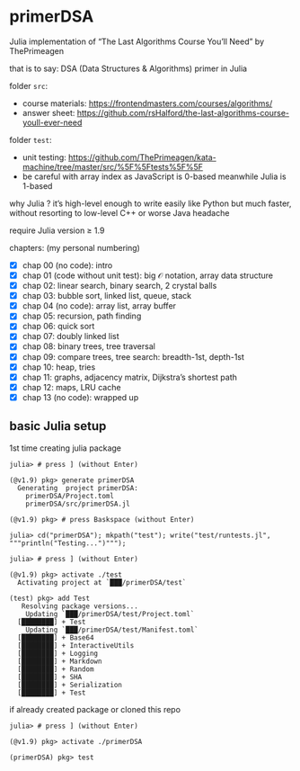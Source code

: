 # primerDSA

Julia implementation of “The Last Algorithms Course You’ll Need” by ThePrimeagen

that is to say: DSA (Data Structures & Algorithms) primer in Julia

folder `src`:
- course materials: https://frontendmasters.com/courses/algorithms/
- answer sheet: https://github.com/rsHalford/the-last-algorithms-course-youll-ever-need

folder `test`:
- unit testing: https://github.com/ThePrimeagen/kata-machine/tree/master/src/%5F%5Ftests%5F%5F<!-- to properly escape double underscore -->
- be careful with array index as JavaScript is 0-based meanwhile Julia is 1-based

why Julia ? it’s high-level enough to write easily like Python but much faster, without resorting to low-level C++ or worse Java headache

require Julia version ≥ 1.9

chapters: (my personal numbering)
- [x] chap 00 (no code): intro
- [x] chap 01 (code without unit test): big 𝒪 notation, array data structure
- [x] chap 02: linear search, binary search, 2 crystal balls
- [x] chap 03: bubble sort, linked list, queue, stack
- [x] chap 04 (no code): array list, array buffer
- [x] chap 05: recursion, path finding
- [x] chap 06: quick sort
- [x] chap 07: doubly linked list
- [x] chap 08: binary trees, tree traversal
- [x] chap 09: compare trees, tree search: breadth-1st, depth-1st
- [x] chap 10: heap, tries
- [x] chap 11: graphs, adjacency matrix, Dijkstra’s shortest path
- [x] chap 12: maps, LRU cache
- [x] chap 13 (no code): wrapped up

## basic Julia setup

1st time creating julia package
```
julia> # press ] (without Enter)

(@v1.9) pkg> generate primerDSA
  Generating  project primerDSA:
    primerDSA/Project.toml
    primerDSA/src/primerDSA.jl

(@v1.9) pkg> # press Baskspace (without Enter)

julia> cd("primerDSA"); mkpath("test"); write("test/runtests.jl", """println("Testing...")""");

julia> # press ] (without Enter)

(@v1.9) pkg> activate ./test
  Activating project at `███/primerDSA/test`

(test) pkg> add Test
   Resolving package versions...
    Updating `███/primerDSA/test/Project.toml`
  [████████] + Test
    Updating `███/primerDSA/test/Manifest.toml`
  [████████] + Base64
  [████████] + InteractiveUtils
  [████████] + Logging
  [████████] + Markdown
  [████████] + Random
  [████████] + SHA
  [████████] + Serialization
  [████████] + Test
```
if already created package or cloned this repo
```
julia> # press ] (without Enter)

(@v1.9) pkg> activate ./primerDSA

(primerDSA) pkg> test
```
